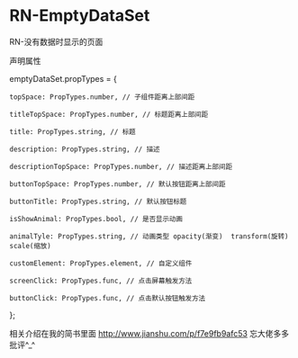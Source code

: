 # RN-EmptyDataSet
RN-没有数据时显示的页面



声明属性

emptyDataSet.propTypes = {

    topSpace: PropTypes.number, // 子组件距离上部间距
    
    titleTopSpace: PropTypes.number, // 标题距离上部间距
    
    title: PropTypes.string, // 标题
    
    description: PropTypes.string, // 描述
    
    descriptionTopSpace: PropTypes.number, // 描述距离上部间距
    
    buttonTopSpace: PropTypes.number, // 默认按钮距离上部间距
    
    buttonTitle: PropTypes.string, // 默认按钮标题
    
    isShowAnimal: PropTypes.bool, // 是否显示动画
    
    animalTyle: PropTypes.string, // 动画类型 opacity(渐变)  transform(旋转)  scale(缩放)
    
    customElement: PropTypes.element, // 自定义组件
    
    screenClick: PropTypes.func, // 点击屏幕触发方法
    
    buttonClick: PropTypes.func, // 点击默认按钮触发方法
    
};



相关介绍在我的简书里面 http://www.jianshu.com/p/f7e9fb9afc53
忘大佬多多批评^_^
